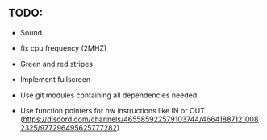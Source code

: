## TODO:

* Sound
* fix cpu frequency (2MHZ)
* Green and red stripes
* Implement fullscreen
* Use git modules containing all dependencies needed

* Use function pointers for hw instructions like IN or OUT
(https://discord.com/channels/465585922579103744/466418871210082325/977296495625777282)

